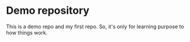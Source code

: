 # Demo repository

This is a demo repo and my first repo. So, it's only for learning purpose to how things work.

